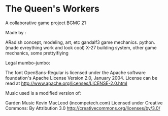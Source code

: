 # The Queen's Workers
A collaborative game project BGMC 21

Made by :

ARadish	concept, modeling, art, etc
gandalf3	game mechanics. python. (made evreything work and look cool)
X-27	building system, other game mechanics, some prettyifiying




Legal mumbo-jumbo:

The font OpenSans-Regular is licensed under the Apache software foundation's Apache License Version 2.0, January 2004. License can be read at http://www.apache.org/licenses/LICENSE-2.0.html


Music used is a modified version of:

Garden Music Kevin MacLeod (incompetech.com)
Licensed under Creative Commons: By Attribution 3.0
http://creativecommons.org/licenses/by/3.0/



